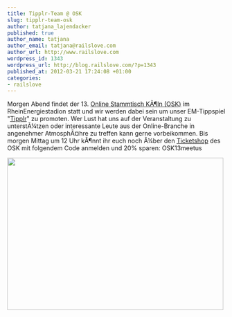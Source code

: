 ```yaml
--- 
title: Tipplr-Team @ OSK
slug: tipplr-team-osk
author: tatjana_lajendacker
published: true
author_name: tatjana
author_email: tatjana@railslove.com
author_url: http://www.railslove.com
wordpress_id: 1343
wordpress_url: http://blog.railslove.com/?p=1343
published_at: 2012-03-21 17:24:08 +01:00
categories: 
- railslove
---
```

Morgen Abend findet der 13. <a title="OSK" href="http://koeln.online-stammtisch.com/der-stammtisch.html">Online Stammtisch K&Atilde;&para;ln (OSK)</a> im RheinEnergiestadion statt und wir werden dabei sein um unser EM-Tippspiel "<a title="tipplr" href="http://www.tipplr.de/">Tipplr</a>" zu promoten. Wer Lust hat uns auf der Veranstaltung zu unterst&Atilde;&frac14;tzen oder interessante Leute aus der Online-Branche in angenehmer Atmosph&Atilde;&curren;hre zu treffen kann gerne vorbeikommen. Bis morgen Mittag um 12 Uhr k&Atilde;&para;nnt ihr euch noch &Atilde;&frac14;ber den <a title="Ticketseite" href="http://koeln.online-stammtisch.com/tickets.html">Ticketshop</a> des OSK mit folgendem Code anmelden und 20% sparen: OSK13meetus

<a href="http://blog.railslove.com/wp-content/uploads/2012/03/Tipplr_Flyer_02-1.jpg"><img class="aligncenter size-full wp-image-1344" title="Tipplr_Flyer_02-1" src="http://blog.railslove.com/wp-content/uploads/2012/03/Tipplr_Flyer_02-1.jpg" alt="" width="499" height="352" /></a>
